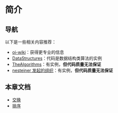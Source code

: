 # 简介
## 导航
以下是一些相关内容推荐：
* [oi-wiki](https://oi-wiki.org/)：获得更专业的信息
* [DataStructures](https://github.com/JuliaCollections/DataStructures.jl)：代码是数据结构类算法的实例
* [TheAlgorithms](https://github.com/thealgorithms/julia)：有实例，**但代码质量无法保证**
* [nesteiner 发起的组织](https://github.com/Mastering-Algorithms-with-Julia)：有实例，**但代码质量无法保证**

## 本章文档
* [交换](basic/swap.md)
* [排序](basic/sort.md)
